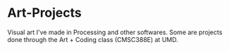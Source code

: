 # Art-Projects
Visual art I've made in Processing and other softwares. Some are projects done through the Art + Coding class (CMSC388E) at UMD.

